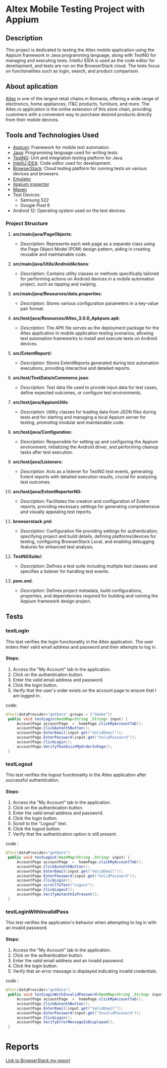 # Altex Mobile Testing Project with Appium 

## Description

This project is dedicated to testing the Altex mobile application using the Appium framework in Java programming language, along with TestNG for managing and executing tests. IntelliJ IDEA is used as the code editor for development, and tests are run on the BrowserStack cloud. The tests focus on functionalities such as login, search, and product comparison.

## About aplication

[Altex](https://altex.ro/) is one of the largest retail chains in Romania, offering a wide range of electronics, home appliances, IT&C products, furniture, and more. The Altex.ro application is the online extension of this store chain, providing customers with a convenient way to purchase desired products directly from their mobile devices.

## Tools and Technologies Used

- [Appium](https://appium.io/): Framework for mobile test automation.
- [Java](https://www.java.com/): Programming language used for writing tests.
- [TestNG](https://testng.org/): Unit and integration testing platform for Java.
- [IntelliJ IDEA](https://www.jetbrains.com/idea/): Code editor used for development.
- [BrowserStack](https://www.browserstack.com/): Cloud testing platform for running tests on various devices and browsers.
- [Emulator](https://developer.android.com/studio)
- [Appium inspector](https://github.com/appium/appium-inspector)
- [Maven](https://maven.apache.org/)
- Test Devices:
  - Samsung S22
  - Google Pixel 6
- Android 12: Operating system used on the test devices.

### Project Structure

1. **src/main/java/PageObjects**:
   - *Description*: Represents each web page as a separate class using the Page Object Model (POM) design pattern, aiding in creating reusable and maintainable code.

2. **src/main/java/Utils/AndroidActions**:
   - *Description*: Contains utility classes or methods specifically tailored for performing actions on Android devices in a mobile automation project, such as tapping and swiping.

3. **src/main/java/Resources/data.properties**:
   - *Description*: Stores various configuration parameters in a key-value pair format.

4. **src/test/java/Resources/Altex_3.0.0_Apkpure.apk**:
   - *Description*: The APK file serves as the deployment package for the Altex application in mobile application testing scenarios, allowing test automation frameworks to install and execute tests on Android devices.

5. **src/ExtentReport/**:
   - *Description*: Stores ExtentReports generated during test automation executions, providing interactive and detailed reports.

6. **src/test/TestData/eCommerce.json**:
   - *Description*: Test data file used to provide input data for test cases, define expected outcomes, or configure test environments.

7. **src/test/java/AppiumUtils**:
   - *Description*: Utility classes for loading data from JSON files during tests and for starting and managing a local Appium server for testing, promoting modular and maintainable code.

8. **src/test/java/Configuration**:
   - *Description*: Responsible for setting up and configuring the Appium environment, initializing the Android driver, and performing cleanup tasks after test execution.

9. **src/test/java/Listeners**:
   - *Description*: Acts as a listener for TestNG test events, generating Extent reports with detailed execution results, crucial for analyzing test outcomes.

10. **src/test/java/ExtentReporterNG**:
    - *Description*: Facilitates the creation and configuration of Extent reports, providing necessary settings for generating comprehensive and visually appealing test reports.

11. **browserstack.yml**:
    - *Description*: Configuration file providing settings for authentication, specifying project and build details, defining platforms/devices for testing, configuring BrowserStack Local, and enabling debugging features for enhanced test analysis.

12. **TestNGSuite/**:
    - *Description*: Defines a test suite including multiple test classes and specifies a listener for handling test events.

13. **pom.xml**:
    - *Description*: Defines project metadata, build configurations, properties, and dependencies required for building and running the Appium framework design project.


## Tests

### testLogin

This test verifies the login functionality in the Altex application. The user enters their valid email address and password and then attempts to log in.

#### Steps:
1. Access the "My Account" tab in the application.
2. Click on the authentication button.
3. Enter the valid email address and password.
4. Click the login button.
5. Verify that the user's order exists on the account page to ensure that I am logged in.

code: 
   ```java
   @Test(dataProvider="getData",groups = {"Smoke"})
    public void testLogin(HashMap<String ,String> input) {
        AccountPage accountPage  =  homePage.clickMyAccountTab();
        accountPage.ClickAutenthButton();
        accountPage.EnterEmail(input.get("ValidEmail"));
        accountPage.EnterPassword(input.get("ValidPassword"));
        accountPage.ClickLogin();
        accountPage.VerifyThatExistMyOrderInPage();
    }

   ```

### testLogout

This test verifies the logout functionality in the Altex application after successful authentication.

#### Steps:
1. Access the "My Account" tab in the application.
2. Click on the authentication button.
3. Enter the valid email address and password.
4. Click the login button.
5. Scroll to the "Logout" text.
6. Click the logout button.
7. Verify that the authentication option is still present.

code : 
   ```java
   @Test(dataProvider="getData")
    public void testLogout(HashMap<String ,String> input) {
        AccountPage accountPage  =  homePage.clickMyAccountTab();
        accountPage.ClickAutenthButton();
        accountPage.EnterEmail(input.get("ValidEmail"));
        accountPage.EnterPassword(input.get("ValidPassword"));
        accountPage.ClickLogin();
        accountPage.scrollToText("Logout");
        accountPage.ClickLogout();
        accountPage.VerifyAutenthIsPresent();
    }
   ```


### testLoginWithInvalidPass

This test verifies the application's behavior when attempting to log in with an invalid password.

#### Steps:
1. Access the "My Account" tab in the application.
2. Click on the authentication button.
3. Enter the valid email address and an invalid password.
4. Click the login button.
5. Verify that an error message is displayed indicating invalid credentials.

code : 
   ```java
   @Test(dataProvider="getData")
    public void testLoginWithInvalidPassword(HashMap<String ,String> input) throws InterruptedException {
        AccountPage accountPage  =  homePage.clickMyAccountTab();
        accountPage.ClickAutenthButton();
        accountPage.EnterEmail(input.get("ValidEmail"));
        accountPage.EnterPassword(input.get("InvalidPassword"));
        accountPage.ClickLogin();
        accountPage.VerifyErrorMessageIsDisplayed();
    }
   ```



# Reports 

[Link to BrowserStack my report](https://app-automate.browserstack.com/dashboard/v2/public-build/clNTeE1lcldhcGNFakc3WFdhZEtlNGxoRGZrK3Y3RE9zcDF0bkdWd2hBdFNkTkw0aVRqTURCbWI2bkxnMWs3Nk1FOVdndzczaWRMOU1kcG84UjBJeFE9PS0teDBXaTFzd3JGZlZzaUFCMlNDWnpqQT09--4c540adb7c8368d2d46c8999c6dc7056f260be02)







